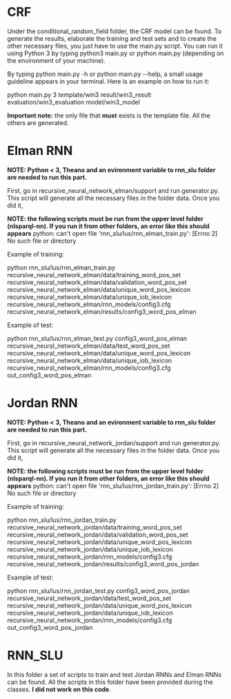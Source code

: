 # CRF

Under the conditional_random_field folder, the CRF model can be found. To generate the results, elaborate the training and test sets and to create the other necessary files, you just have to use the main.py script. You can run it using Python 3 by typing python3 main.py or python main.py (depending on the environment of your machine).


By typing python main.py -h or python main.py --help, a small usage guideline appears in your terminal. Here is an example on how to run it:

python main.py 3 template/win3 result/win3_result evaluation/win3_evaluation model/win3_model

__Important note:__ the only file that __must__ exists is the template file. All the others are generated.

# Elman RNN

__NOTE: Python < 3, Theano and an evironment variable to rnn_slu folder are needed to run this part.__

First, go in recursive_neural_network_elman/support and run generator.py. This script will generate all the necessary files in the folder data. Once you did it,


__NOTE: the following scripts must be run from the upper level folder (nlsparql-nn). If you run it from other folders, an error like this should appears__
python: can't open file 'rnn_slu/lus/rnn_elman_train.py': [Errno 2] No such file or directory

Example of training:

python rnn_slu/lus/rnn_elman_train.py recursive_neural_network_elman/data/training_word_pos_set recursive_neural_network_elman/data/validation_word_pos_set recursive_neural_network_elman/data/unique_word_pos_lexicon recursive_neural_network_elman/data/unique_iob_lexicon recursive_neural_network_elman/rnn_models/config3.cfg recursive_neural_network_elman/results/config3_word_pos_elman

Example of test:

python rnn_slu/lus/rnn_elman_test.py config3_word_pos_elman recursive_neural_network_elman/data/test_word_pos_set recursive_neural_network_elman/data/unique_word_pos_lexicon recursive_neural_network_elman/data/unique_iob_lexicon recursive_neural_network_elman/rnn_models/config3.cfg out_config3_word_pos_elman

# Jordan RNN

__NOTE: Python < 3, Theano and an evironment variable to rnn_slu folder are needed to run this part.__

First, go in recursive_neural_network_jordan/support and run generator.py. This script will generate all the necessary files in the folder data. Once you did it,


__NOTE: the following scripts must be run from the upper level folder (nlsparql-nn). If you run it from other folders, an error like this should appears__
python: can't open file 'rnn_slu/lus/rnn_jordan_train.py': [Errno 2] No such file or directory

Example of training:

python rnn_slu/lus/rnn_jordan_train.py recursive_neural_network_jordan/data/training_word_pos_set recursive_neural_network_jordan/data/validation_word_pos_set recursive_neural_network_jordan/data/unique_word_pos_lexicon recursive_neural_network_jordan/data/unique_iob_lexicon recursive_neural_network_jordan/rnn_models/config3.cfg recursive_neural_network_jordan/results/config3_word_pos_jordan

Example of test:

python rnn_slu/lus/rnn_jordan_test.py config3_word_pos_jordan recursive_neural_network_jordan/data/test_word_pos_set recursive_neural_network_jordan/data/unique_word_pos_lexicon recursive_neural_network_jordan/data/unique_iob_lexicon recursive_neural_network_jordan/rnn_models/config3.cfg out_config3_word_pos_jordan

# RNN_SLU

In this folder a set of scripts to train and test Jordan RNNs and Elman RNNs can be found. All the scripts in this folder have been provided during the classes. __I did not work on this code__.
